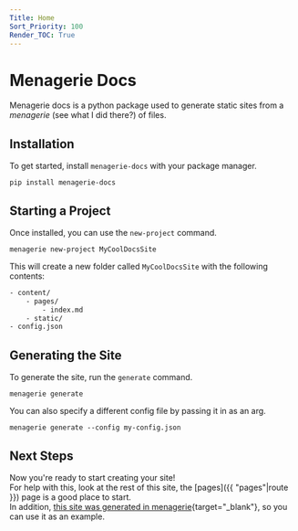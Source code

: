 ```yaml
---
Title: Home
Sort_Priority: 100
Render_TOC: True
---
```


# Menagerie Docs

Menagerie docs is a python package used to generate static sites from a *menagerie* (see what I did there?) of files.

## Installation

To get started, install `menagerie-docs` with your package manager.

```shell
pip install menagerie-docs
```

## Starting a Project

Once installed, you can use the `new-project` command.

```shell
menagerie new-project MyCoolDocsSite
```

This will create a new folder called `MyCoolDocsSite` with the following contents:

```txt
- content/
    - pages/
        - index.md
    - static/
- config.json
```

## Generating the Site

To generate the site, run the `generate` command.

```shell
menagerie generate
```

You can also specify a different config file by passing it in as an arg.

```shell
menagerie generate --config my-config.json
```

## Next Steps

Now you're ready to start creating your site!  
For help with this, look at the rest of this site, the [pages]({{ "pages"|route }}) page is a good place to start.  
In addition, [this site was generated in menagerie](https://github.com/Bwc9876/menagerie/tree/master/docs){target="_blank"}, so you can use it as an example.
